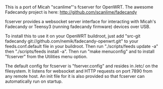 This is a port of Micah "scanlime"'s fcserver for OpenWRT. The awesome Fadecandy project is here: http://github.com/scanlime/fadecandy

fcserver provides a websocket server interface for interacting with Micah's Fadecandy or Teensy3 (running fadecandy firmware)  devices over USB.

To install this to use it on your OpenWRT buildroot, just add "src-git fadecandy git://github.com/nemik/fadecandy-openwrt.git" to your feeds.conf.default file in your buildroot. Then run "./scripts/feeds update -a" then "./scripts/feeds install -a". Then run "make menuconfig" and to install "fcserver" from the Utilities menu option.

The default config for fcserver is "fserver.config" and resides in /etc/ on the filesystem. It listens for websocket and HTTP requests on port 7890 from any remote host. An init file for it is also provided so that fcserver can automatically run on startup.
